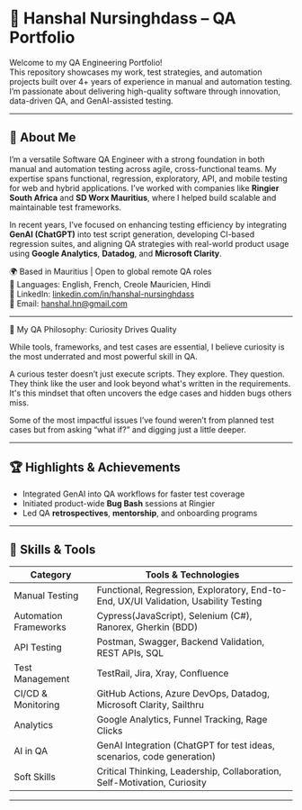 # 🧪 Hanshal Nursinghdass – QA Portfolio

Welcome to my QA Engineering Portfolio!  
This repository showcases my work, test strategies, and automation projects built over 4+ years of experience in manual and automation testing. I’m passionate about delivering high-quality software through innovation, data-driven QA, and GenAI-assisted testing.

---

## 👤 About Me

I’m a versatile Software QA Engineer with a strong foundation in both manual and automation testing across agile, cross-functional teams. My expertise spans functional, regression, exploratory, API, and mobile testing for web and hybrid applications. I’ve worked with companies like **Ringier South Africa** and **SD Worx Mauritius**, where I helped build scalable and maintainable test frameworks.

In recent years, I’ve focused on enhancing testing efficiency by integrating **GenAI (ChatGPT)** into test script generation, developing CI-based regression suites, and aligning QA strategies with real-world product usage using **Google Analytics**, **Datadog**, and **Microsoft Clarity**.

🌍 Based in Mauritius | Open to global remote QA roles  
💬 Languages: English, French, Creole Mauricien, Hindi  
🔗 LinkedIn: [linkedin.com/in/hanshal-nursinghdass](https://linkedin.com/in/hanshal-nursinghdass)  
📧 Email: hanshal.hn@gmail.com

---

🧠 My QA Philosophy: Curiosity Drives Quality

While tools, frameworks, and test cases are essential, I believe curiosity is the most underrated and most powerful skill in QA.

A curious tester doesn’t just execute scripts. They explore. They question. They think like the user and look beyond what's written in the requirements. It's this mindset that often uncovers the edge cases and hidden bugs others miss.

Some of the most impactful issues I’ve found weren’t from planned test cases but from asking “what if?” and digging just a little deeper.

---

## 🏆 Highlights & Achievements

- Integrated GenAI into QA workflows for faster test coverage  
- Initiated product-wide **Bug Bash** sessions at Ringier  
- Led QA **retrospectives**, **mentorship**, and onboarding programs

---

## 🧰 Skills & Tools

| Category               | Tools & Technologies                                                                 |
|------------------------|----------------------------------------------------------------------------------------|
| Manual Testing         | Functional, Regression, Exploratory, End-to-End, UX/UI Validation, Usability Testing  |
| Automation Frameworks  | Cypress(JavaScript), Selenium (C#), Ranorex, Gherkin (BDD)                            |
| API Testing            | Postman, Swagger, Backend Validation, REST APIs, SQL                                 |
| Test Management        | TestRail, Jira, Xray, Confluence                                                      |
| CI/CD & Monitoring     | GitHub Actions, Azure DevOps, Datadog, Microsoft Clarity, Sailthru                    |
| Analytics              | Google Analytics, Funnel Tracking, Rage Clicks                                       |
| AI in QA               | GenAI Integration (ChatGPT for test ideas, scenarios, code generation)               |
| Soft Skills            | Critical Thinking, Leadership, Collaboration, Self-Motivation, Curiosity             |

---
